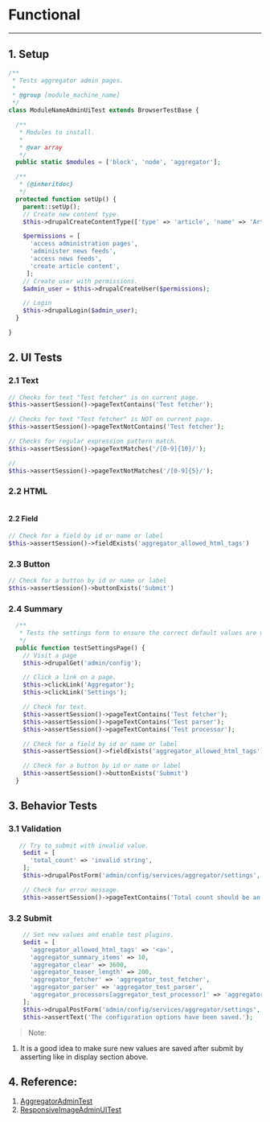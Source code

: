 # Functional

---


## 1. Setup

```php
/**
 * Tests aggregator admin pages.
 *
 * @group [module_machine_name]
 */
class ModuleNameAdminUiTest extends BrowserTestBase {

  /**
   * Modules to install.
   *
   * @var array
   */
  public static $modules = ['block', 'node', 'aggregator'];

  /**
   * {@inheritdoc}
   */
  protected function setUp() {
    parent::setUp();
    // Create new content type.
    $this->drupalCreateContentType(['type' => 'article', 'name' => 'Article']);

    $permissions = [
      'access administration pages',
      'administer news feeds',
      'access news feeds',
      'create article content',
     ];
    // Create user with permissions. 
    $admin_user = $this->drupalCreateUser($permissions);

    // Login
    $this->drupalLogin($admin_user);
  }

}
```

## 2. UI Tests

### 2.1 Text 

```php
// Checks for text "Test fetcher" is on current page.
$this->assertSession()->pageTextContains('Test fetcher');

// Checks for text "Test fetcher" is NOT on current page.
$this->assertSession()->pageTextNotContains('Test fetcher');

// Checks for regular expression pattern match.
$this->assertSession()->pageTextMatches('/[0-9]{10}/');

// 
$this->assertSession()->pageTextNotMatches('/[0-9]{5}/');
```
### 2.2 HTML
```php

```

#### 2.2 Field 
```php
// Check for a field by id or name or label
$this->assertSession()->fieldExists('aggregator_allowed_html_tags')
```


### 2.3 Button
```php
// Check for a button by id or name or label
$this->assertSession()->buttonExists('Submit')
```
### 2.4 Summary

```php
  /**
   * Tests the settings form to ensure the correct default values are used.
   */
  public function testSettingsPage() {
    // Visit a page
    $this->drupalGet('admin/config');

    // Click a link on a page.
    $this->clickLink('Aggregator');
    $this->clickLink('Settings');

    // Check for text.
    $this->assertSession()->pageTextContains('Test fetcher');
    $this->assertSession()->pageTextContains('Test parser');
    $this->assertSession()->pageTextContains('Test processor');

    // Check for a field by id or name or label
    $this->assertSession()->fieldExists('aggregator_allowed_html_tags')

    // Check for a button by id or name or label
    $this->assertSession()->buttonExists('Submit')
  }
```

## 3. Behavior Tests

### 3.1 Validation

```php
   // Try to submit with invalid value.
    $edit = [
      'total_count' => 'invalid string',
    ];
    $this->drupalPostForm('admin/config/services/aggregator/settings', $edit, t('Save configuration'));

    // Check for error message.
    $this->assertSession()->pageTextContains('Total count should be an integer.');
```

### 3.2 Submit

```php
    // Set new values and enable test plugins.
    $edit = [
      'aggregator_allowed_html_tags' => '<a>',
      'aggregator_summary_items' => 10,
      'aggregator_clear' => 3600,
      'aggregator_teaser_length' => 200,
      'aggregator_fetcher' => 'aggregator_test_fetcher',
      'aggregator_parser' => 'aggregator_test_parser',
      'aggregator_processors[aggregator_test_processor]' => 'aggregator_test_processor',
    ];
    $this->drupalPostForm('admin/config/services/aggregator/settings', $edit, 'Save configuration');
    $this->assertText('The configuration options have been saved.');
```
> Note:
1. It is a good idea to make sure new values are saved after submit by asserting like in display section above.

## 4. Reference:
1. [AggregatorAdminTest](https://github.com/drupal/drupal/blob/8.5.x/core/modules/aggregator/tests/src/Functional/AggregatorAdminTest.php)
2. [ResponsiveImageAdminUITest](https://github.com/drupal/drupal/blob/8.5.x/core/modules/responsive_image/src/Tests/ResponsiveImageAdminUITest.php)


